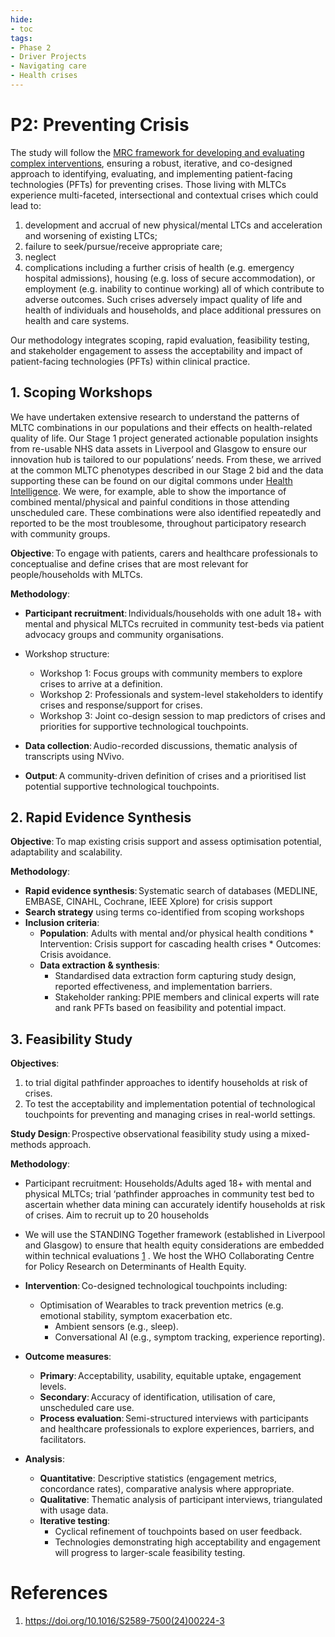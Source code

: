 ```yaml
---
hide:
- toc
tags:
- Phase 2
- Driver Projects
- Navigating care
- Health crises
---
```


# P2: Preventing Crisis
The study will follow the [MRC framework for developing and evaluating complex interventions](https://www.bmj.com/content/374/bmj.n2061), ensuring a robust, iterative, and co-designed approach to identifying, evaluating, and implementing patient-facing technologies (PFTs) for preventing crises. Those living with MLTCs experience multi-faceted, intersectional and contextual crises which could lead to:

  1. development and accrual of new physical/mental LTCs and acceleration and worsening of existing LTCs;
  2. failure to seek/pursue/receive appropriate care;
  3. neglect
  4. complications including a further crisis of health (e.g. emergency hospital
admissions), housing (e.g. loss of secure accommodation), or employment (e.g. inability to continue working) all of which contribute to adverse outcomes. Such crises adversely impact quality of life and health of individuals and households, and place additional pressures on health and care systems.

Our methodology integrates scoping, rapid evaluation, feasibility testing, and stakeholder engagement to assess the acceptability and impact of patient-facing technologies (PFTs) within clinical practice.

## 1. Scoping Workshops
We have undertaken extensive research to understand the patterns of MLTC combinations in our populations and their effects on health-related quality of life. Our Stage 1 project generated actionable population insights from re-usable NHS data assets in Liverpool and Glasgow to ensure our innovation hub is tailored to our populations’ needs. From these, we arrived at the common MLTC phenotypes described in our Stage 2 bid and the data supporting these can be found on our digital commons under [Health Intelligence](../health-intelligence/index.md). We were, for example, able to show the importance of combined mental/physical and painful conditions in those attending unscheduled care. These combinations were also identified repeatedly and reported to be the most troublesome, throughout participatory research with community groups.

**Objective**: To engage with patients, carers and healthcare professionals to conceptualise and define crises that are most relevant for people/households with MLTCs.  

**Methodology**: 
  * **Participant recruitment**: Individuals/households with one adult 18+ with mental and physical MLTCs recruited in community test-beds via patient advocacy groups and community organisations.
  * Workshop structure:
    * Workshop 1: Focus groups with community members to explore crises to arrive at a definition.
    * Workshop 2: Professionals and system-level stakeholders to identify crises and response/support for crises.
    * Workshop 3: Joint co-design session to map predictors of crises and priorities for supportive technological touchpoints.

  * **Data collection**: Audio-recorded discussions, thematic analysis of transcripts using NVivo.
  * **Output**: A community-driven definition of crises and a prioritised list potential supportive technological touchpoints.

## 2. Rapid Evidence Synthesis

**Objective**: To map existing crisis support and assess optimisation potential, adaptability and scalability.

**Methodology**: 
  * **Rapid evidence synthesis**: Systematic search of databases (MEDLINE, EMBASE, CINAHL, Cochrane, IEEE Xplore) for crisis support
  * **Search strategy** using terms co-identified from scoping workshops 
  * **Inclusion criteria**:
    * **Population**: Adults with mental and/or physical health conditions * Intervention: Crisis support for cascading health crises * Outcomes: Crisis avoidance. 
    * **Data extraction & synthesis**:
      * Standardised data extraction form capturing study design, reported effectiveness, and implementation barriers.
      * Stakeholder ranking: PPIE members and clinical experts will rate and rank PFTs based on feasibility and potential impact.
      
## 3. Feasibility Study

**Objectives**:
  1. to trial digital pathfinder approaches to identify households at risk of crises.
  2. To test the acceptability and implementation potential of technological touchpoints for preventing and managing crises in real-world settings.

**Study Design**: Prospective observational feasibility study using a mixed-methods approach. 

**Methodology**: 
  * Participant recruitment: Households/Adults aged 18+ with mental and physical MLTCs; trial ‘pathfinder approaches in community test bed to ascertain whether data mining can accurately identify households at risk of crises. Aim to recruit up to 20 households
  * We will use the STANDING Together framework (established in Liverpool and Glasgow) to ensure that health equity considerations are embedded within technical evaluations [1](#refs) . We host the WHO Collaborating Centre for Policy Research on Determinants of Health Equity.
    
  * **Intervention**: Co-designed technological touchpoints including:
    * Optimisation of Wearables to track prevention metrics (e.g. emotional stability, symptom exacerbation etc. 
      * Ambient sensors (e.g., sleep).
      * Conversational AI (e.g., symptom tracking, experience reporting).
    
  * **Outcome measures**:
    * **Primary**: Acceptability, usability, equitable uptake, engagement levels.
    * **Secondary**: Accuracy of identification, utilisation of care, unscheduled care use.
    * **Process evaluation**: Semi-structured interviews with participants and healthcare professionals to explore experiences, barriers, and facilitators.
  
  * **Analysis**:
    * **Quantitative**: Descriptive statistics (engagement metrics, concordance rates), comparative analysis where appropriate.
    * **Qualitative**: Thematic analysis of participant interviews, triangulated with usage data.
    * **Iterative testing**:
      * Cyclical refinement of touchpoints based on user feedback.
      * Technologies demonstrating high acceptability and engagement will progress to larger-scale feasibility testing.

<a id="refs"></a>
# References
  1. https://doi.org/10.1016/S2589-7500(24)00224-3
